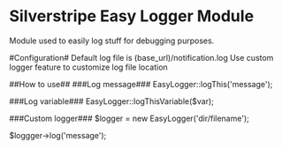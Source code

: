 Silverstripe Easy Logger Module
=======================
Module used to easily log stuff for debugging purposes.

#Configuration#
Default log file is (base_url)/notification.log
Use custom logger feature to customize log file location

##How to use##
###Log message###
EasyLogger::logThis('message');

###Log variable###
EasyLogger::logThisVariable($var);

###Custom logger###
$logger = new EasyLogger('dir/filename');

$loggger->log('message');
